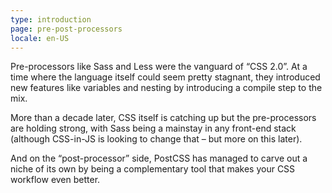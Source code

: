 ```yaml
---
type: introduction
page: pre-post-processors
locale: en-US
---
```


Pre-processors like Sass and Less were the vanguard of “CSS 2.0”. At a time where the language itself could seem pretty stagnant, they introduced new features like variables and nesting by introducing a compile step to the mix. 

More than a decade later, CSS itself is catching up but the pre-processors are holding strong, with Sass being a mainstay in any front-end stack (although CSS-in-JS is looking to change that – but more on this later). 

And on the “post-processor” side, PostCSS has managed to carve out a niche of its own by being a complementary tool that makes your CSS workflow even better.
